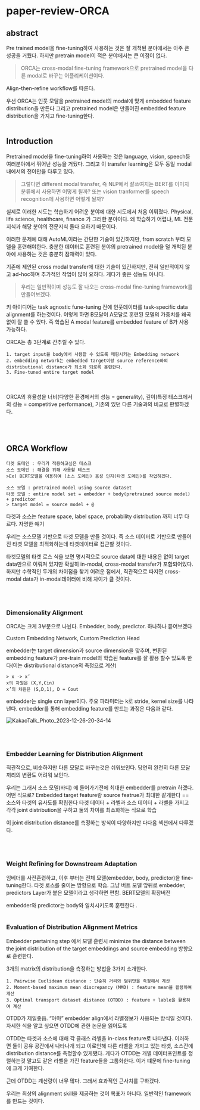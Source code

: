 # paper-review-ORCA

## abstract
Pre trained model을 fine-tuning하여 사용하는 것은 잘 개척된 분야에서는 아주 큰 성공을 거뒀다. 하지만 pretrain model이 적은 분야에서는 큰 이점이 없다. 
>ORCA는 cross-modal fine-tuning framework으로 pretrained model을 다른 modal로 바꾸는 어플리케이션이다.

Align-then-refine workflow를 따른다.

우선 ORCA는 인풋 모달을 pretrained model의 modal에 맞게 embedded feature distribution을 만든다
그리고 pretrained model은 만들어진 embedded feature distribution을 가지고 fine-tuning한다.
<br/><br/>
## Introduction
Pretrained model을 fine-tuning하여 사용하는 것은 language, vision, speech등 여러분야에서 뛰어난 성능을 거뒀다. 그리고 이 transfer learning은 모두 동일 modal내에서의 전이만을 다루고 있다.

> 그렇다면 different modal transfer, 즉 NLP에서 잘쓰여지는 BERT를 이미지 분류에서 사용하면 어떻게 될까?
>또는 vision tranformer를 speech recognition에 사용하면 어떻게 될까?

실제로 이러한 시도는 학습하기 어려운 분야에 대한 시도에서 처음 이뤄졌다.
Physical, life science, healthcare, finance 가 그러한 분야이다. 왜 학습하기 어렵냐, ML 전문지식과 해당 분야의 전문지식 둘다 요하기 때문이다.

이러한 문제에 대해 AutoML이라는 간단한 기술이 있긴하지만, from scratch 부터 모델을 훈련해야한다. 
충분한 데이터로 훈련된 분야의 pretrained model을  덜 개척된 분야에 사용하는 것은 충분히 잠재력이 있다. 

기존에 제안된 cross modal transfer에 대한 기술이 있긴하지만, 전혀 일반적이지 않고 ad-hoc하며 추가적인 작업이 많이 요하다. 게다가 좋은 성능도 아니다. 
>우리는 일반적이며 성능도 잘 나오는 cross-modal fine-tuning framework를 만들어보겠다.

키 아이디어는 task agnostic fune-tuning 전에 인풋데이터를 task-specific data alignment를 하는것이다.
이렇게 하면 B모달이 A모달로 훈련된 모델의 가중치를 왜곡없이 잘 쓸 수 있다. 즉 학습된 A modal feature를 embedded feature of B가 사용 가능하다.

ORCA는 총 3단계로 간추릴 수 있다.

    1. target input을 body에서 사용할 수 있도록 메핑시키는 Embedding network 
    2. embedding network는 embedded target이랑 source reference와의 distributional distance가 최소화 되로록 훈련한다.
    3. Fine-tuned entire target model

<br/><br/>ORCA의 휴율성을 너비(다양한 환경에서의 성능 = generality), 깊이(특정 테스크에서의 성능 = competitive performance), 기존의 있던 다른 기술과의 비교로 판별하겠다.

<br/><br/>
## ORCA Workflow

    타겟 도메인 : 우리가 적용하고싶은 테스크
    소스 도메인 : 해결을 위해 사용할 테스크
    >Ex) BERT모델을 이용하여 (소스 도메인) 음성 인지(타겟 도메인)를 작업하겠다.

    소스 모델 : pretrained model using source dataset
    타겟 모델 : entire model set = embedder + body(pretrained source model) + predictor
    > target model = source model + @


타겟과 소스는 feature space, label space, probability distribution 까지 너무 다르다. 자명한 얘기

우리는 소스모델 기반으로 타겟 모델을 만들 것이다. 즉 소스 데이터로 기반으로 만들어진 타겟 모델을 최적화하는데 타겟데이터로 접근할 것이다.

타겟모델의 타겟 로스 식을 보면 명시적으로 source data에 대한 내용은 없이 target data만으로 이뤄져 있지만 확실히 in-modal, cross-modal transfer가 포함되어있다. 하지만 수학적인 두개의 차이점을 찾기 어려운 점에서, 직관적으로 따지면 cross-modal data가 in-modal데이터에 비해 차이가 클 것이다.

<br/><br/>
### Dimensionality Alignment

ORCA는 크게 3부분으로 나뉜다. Embedder, body, predictor.  하나하나 뜯어보겠다

Custom Embedding Network, Custom Prediction Head 

embedder는 target dimension과 source dimension을 맞추며, 변환된 embedding feature가 pre-train model의 학습된 feature를 잘 활용 할수 있도록 한다(이는 distributional distance의 측정으로 계산)

	> x -> x’
	x의 차원은 (X,Y,Cin)
	x’의 차원은 (S,D,1), D = Cout

embedder는 single cnn layer이다. 주요 파라미터는 k로 stride, kernel size를 나타낸다.
embedder를 통해 embedding feature를 만드는 과정은 다음과 같다.

![KakaoTalk_Photo_2023-12-26-20-34-14](https://github.com/machineHan/paper-review-ORCA/assets/154798552/d669c5a0-1a3a-4b2b-9c49-6c0d41dcf788)


<br/><br/>

### Embedder Learning for Distribution Alignment

직관적으로, 비슷하지만 다른 모달로 바꾸는것은 쉬워보인다. 당연히 완전히 다른 모달끼리의 변환도 어려워 보인다.

우리는 그래서 소스 모델(바디) 에 들어가기전에 최대한 embedder를 pretrain 하겠다.
어떤 식으로?  Embedded target feature랑 source featrue가 최대한 같게한다 == 소스와 타겟의 유사도를 확립한다
타겟 데이터 + 라벨과 소스 데이터 + 라벨을 가지고 각각 joint distribution을 구하고 둘의 차이를 최소화하는 식으로 학습

이 joint distribution distance를 측정하는 방식이 다양하지만 다다음 섹션에서 다루겠다.

<br/><br/>

### Weight Refining for Downstream Adaptation	

임베더를 사전훈련하고, 이후 부터는 전체 모델(embedder, body, predictor)을 fine-tuning한다. 타겟 로스를 줄이는 방향으로 학습. 그냥 버트 모델 앞뒤로 embedder, predictors Layer가 붙은 모델이라고 생각하면 편함. BERT모델의 확장버전

embedder와 predictor는 body와 일치시키도록 훈련한다 .
<br/><br/>

### Evaluation of Distribution Alignment Metrics

Embedder pertaining step 에서 모델 훈련시 
minimize the distance between the joint distribution of the target embeddings and source embedding 방향으로 훈련한다.

3개의 matrix의 distribution을 측정하는 방법을 3가지 소개한다.

    1. Pairwise Euclidean distance : 단순히 거리와 범위만을 측정해서 계산
    2. Moment-based maximum mean discrepancy (MMD) : feature mean을 활용하여 계산
    3. Optimal transport dataset distance (OTDD) : feature + lable을 활용하여 계산

OTDD가 제일좋음. “아마” embedder align에서 라벨정보가 사용되는 방식일 것이다.
자세한 식을 알고 싶으면 OTDD에 관한 논문을 읽어도록

OTDD는 타겟과 소스에 대해 각 클래스 라벨을 in-class feature로 나타낸다. 이러하면 둘이 공유 공간에서 나타나개 되고 이로인해 다른 라벨을 가지고 있는 타겟, 소스간에 distribution distance를 측정할수 있게됐다.
게다가 OTDD는 개별 데이터포인트를 정렬하는것 말고도 같은 라벨을 가진 feature들을 그룹화한다. 이거 떄문에 fine-tuning에 크게 기여한다.

근데 OTDD는 계산량이 너무 많다. 그래서 효과적인 근사치를 구하겠다.




우리는 최상의 alignment skill을 제공하는 것이 목표가 아니다. 일반적인 framework를 만드는 것이다.
